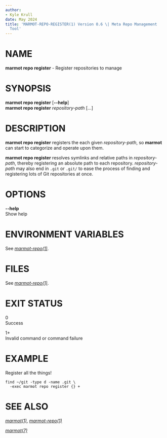 ```yaml
---
author:
- Kyle Krull
date: May 2024
title: 'MARMOT-REPO-REGISTER(1) Version 0.6 \| Meta Repo Management
  Tool'
---
```


NAME
====

**marmot repo register** - Register repositories to manage

SYNOPSIS
========

**marmot repo register** \[**\--help**\]\
**marmot repo register** *repository-path* \[...\]

DESCRIPTION
===========

**marmot repo register** registers the each given *repository-path*, so
**marmot** can start to categorize and operate upon them.

**marmot repo register** resolves symlinks and relative paths in
*repository-path*, thereby registering an absolute path to each
repository. *repository-path* may also end in `.git` or `.git/` to ease
the process of finding and registering lots of Git repositories at once.

OPTIONS
=======

**\--help**  
Show help

ENVIRONMENT VARIABLES
=====================

See [*marmot-repo(1)*](./marmot-repo.1.md).

FILES
=====

See [*marmot-repo(1)*](./marmot-repo.1.md).

EXIT STATUS
===========

0  
Success

1+  
Invalid command or command failure

EXAMPLE
=======

Register all the things!

``` {.sh}
find ~/git -type d -name .git \
  -exec marmot repo register {} +
```

SEE ALSO
========

[*marmot(1)*](./marmot.1.md), [*marmot-repo(1)*](./marmot-repo.1.md)

[*marmot(7)*](./marmot.7.md)
